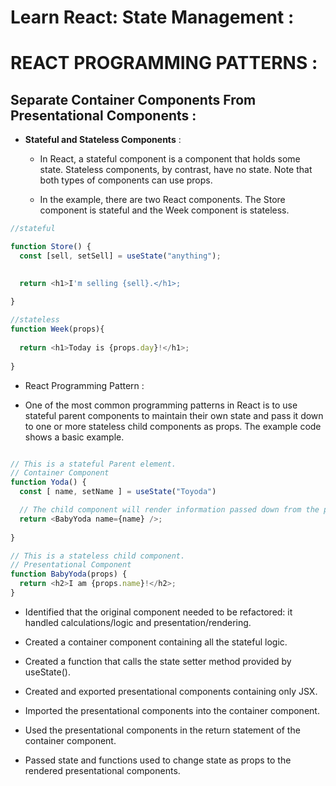 # Learn React: State Management :
# REACT PROGRAMMING PATTERNS :
## Separate Container Components From Presentational Components :

+ **Stateful and Stateless Components** :

    + In React, a stateful component is a component that holds some state. Stateless components, by contrast, have no state. Note that both types of components can use props.

    + In the example, there are two React components. The Store component is stateful and the Week component is stateless.

```javascript
//stateful

function Store() {
  const [sell, setSell] = useState("anything");

  
  return <h1>I'm selling {sell}.</h1>;
  
}

//stateless
function Week(props){
  
  return <h1>Today is {props.day}!</h1>;
  
}
```

+ React Programming Pattern :

+ One of the most common programming patterns in React is to use stateful parent components to maintain their own state and pass it down to one or more stateless child components as props. The example code shows a basic example.

```javascript

// This is a stateful Parent element.
// Container Component
function Yoda() {
  const [ name, setName ] = useState("Toyoda")

  // The child component will render information passed down from the parent component.
  return <BabyYoda name={name} />;
  
}

// This is a stateless child component.
// Presentational Component
function BabyYoda(props) {
  return <h2>I am {props.name}!</h2>;
}
```

+ Identified that the original component needed to be refactored: it handled calculations/logic and presentation/rendering.
+ Created a container component containing all the stateful logic.

+ Created a function that calls the state setter method provided by useState().

+ Created and exported presentational components containing only JSX.

+ Imported the presentational components into the container component.

+ Used the presentational components in the return statement of the container component.

+ Passed state and functions used to change state as props to the rendered presentational components.